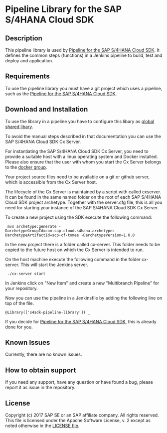 # Pipeline Library for the SAP S/4HANA Cloud SDK
 
 
## Description

 This pipeline library is used by [Pipeline for the SAP S/4HANA Cloud SDK](https://github.com/SAP/cloud-s4-sdk-pipeline).
 It defines the common steps (functions) in a Jenkins pipeline to build, test and deploy and application.
  
 ## Requirements
 
 To use the pipeline library you must have a git project which uses a pipeline, such as the [Pipeline for the SAP S/4HANA Cloud SDK](https://github.com/SAP/cloud-s4-sdk-pipeline).
 
 ## Download and Installation
 
 To use the library in a pipeline you have to configure this libary as [global shared libary](https://jenkins.io/doc/book/pipeline/shared-libraries/).
 
 To avoid the manual steps described in that documentation you can use the SAP S/4HANA Cloud SDK Cx Server.
 
 For instantiating the SAP S/4HANA Cloud SDK Cx Server, you need to provide a suitable host with a linux operating system and Docker installed. Please also ensure that the user with whom you start the Cx Server belongs to the [docker group](https://docs.docker.com/engine/installation/linux/linux-postinstall/).
 
 Your project source files need to be available on a git or github server, which is accessible from the Cx Server host.
 
 The lifecycle of the Cx Server is maintained by a script with called cxserver.
 It can be found in the same named folder on the root of each SAP S/4HANA Cloud SDK project archetype. Together with the server.cfg file, this is all you need for starting your instance of the SAP S/4HANA Cloud SDK Cx Server.
 
 To create a new project using the SDK execute the following command:
 
 ```shell
  mvn archetype:generate -DarchetypeGroupId=com.sap.cloud.s4hana.archetypes -DarchetypeArtifactId=scp-cf-tomee -DarchetypeVersion=1.0.0
 ```
 
 In the new project there is a folder called cx-server.
 This folder needs to be copied to the future host on which the Cx Server is intended to run.
 
 On the host machine execute the following command in the folder cx-server.
 This will start the Jenkins server.
 ```shell
  ./cx-server start
 ```

 In Jenkins click on "New Item" and create a new "Multibranch Pipeline" for your repository.
 
 Now you can use the pipeline in a Jenkinsfile by adding the following line on top of the file. 
  ```shell
 @Library(['s4sdk-pipeline-library']) _
  ```
  
 If you decide for [Pipeline for the SAP S/4HANA Cloud SDK](https://github.com/SAP/cloud-s4-sdk-pipeline), this is already done for you. 
 
## Known Issues
Currently, there are no known issues.

## How to obtain support
If you need any support, have any question or have found a bug, please report it as issue in the repository.

## License
Copyright (c) 2017 SAP SE or an SAP affiliate company. All rights reserved.
This file is licensed under the Apache Software License, v. 2 except as noted otherwise in the [LICENSE file](LICENSE).
